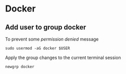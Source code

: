 # Docker

## Add user to group docker

To prevent some *permission denied* message

`sudo usermod -aG docker $USER`

Apply the group changes to the current terminal session

`newgrp docker`
